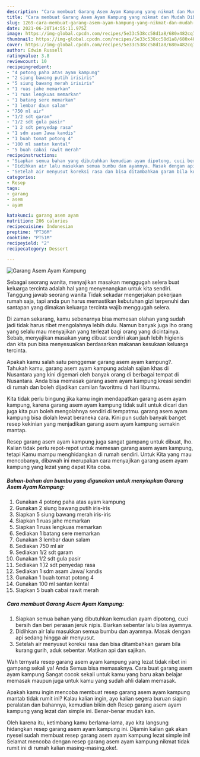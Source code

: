 ```yaml
---
description: "Cara membuat Garang Asem Ayam Kampung yang nikmat dan Mudah Dibuat"
title: "Cara membuat Garang Asem Ayam Kampung yang nikmat dan Mudah Dibuat"
slug: 1269-cara-membuat-garang-asem-ayam-kampung-yang-nikmat-dan-mudah-dibuat
date: 2021-06-20T14:55:11.975Z
image: https://img-global.cpcdn.com/recipes/5e33c538cc58d1a8/680x482cq70/garang-asem-ayam-kampung-foto-resep-utama.jpg
thumbnail: https://img-global.cpcdn.com/recipes/5e33c538cc58d1a8/680x482cq70/garang-asem-ayam-kampung-foto-resep-utama.jpg
cover: https://img-global.cpcdn.com/recipes/5e33c538cc58d1a8/680x482cq70/garang-asem-ayam-kampung-foto-resep-utama.jpg
author: Edwin Russell
ratingvalue: 3.8
reviewcount: 10
recipeingredient:
- "4 potong paha atas ayam kampung"
- "2 siung bawang putih irisiris"
- "5 siung bawang merah irisiris"
- "1 ruas jahe memarkan"
- "1 ruas lengkuas memarkan"
- "1 batang sere memarkan"
- "3 lembar daun salam"
- "750 ml air"
- "1/2 sdt garam"
- "1/2 sdt gula pasir"
- "1 2 sdt penyedap rasa"
- "1 sdm asam Jawa kandis"
- "1 buah tomat potong 4"
- "100 ml santan kental"
- "5 buah cabai rawit merah"
recipeinstructions:
- "Siapkan semua bahan yang dibutuhkan kemudian ayam dipotong, cuci bersih dan beri perasan jeruk nipis. Biarkan sebentar lalu bilas ayamnya."
- "Didihkan air lalu masukkan semua bumbu dan ayamnya. Masak dengan api sedang hingga air menyusut."
- "Setelah air menyusut koreksi rasa dan bisa ditambahkan garam bila kurang gurih, aduk sebentar. Matikan api dan sajikan."
categories:
- Resep
tags:
- garang
- asem
- ayam

katakunci: garang asem ayam 
nutrition: 206 calories
recipecuisine: Indonesian
preptime: "PT36M"
cooktime: "PT51M"
recipeyield: "2"
recipecategory: Dessert

---
```



![Garang Asem Ayam Kampung](https://img-global.cpcdn.com/recipes/5e33c538cc58d1a8/680x482cq70/garang-asem-ayam-kampung-foto-resep-utama.jpg)

Sebagai seorang wanita, menyajikan masakan menggugah selera buat keluarga tercinta adalah hal yang menyenangkan untuk kita sendiri. Tanggung jawab seorang  wanita Tidak sekadar mengerjakan pekerjaan rumah saja, tapi anda pun harus memastikan kebutuhan gizi terpenuhi dan santapan yang dimakan keluarga tercinta wajib menggugah selera.

Di zaman  sekarang, kamu sebenarnya bisa memesan olahan yang sudah jadi tidak harus ribet mengolahnya lebih dulu. Namun banyak juga lho orang yang selalu mau menyajikan yang terlezat bagi orang yang dicintainya. Sebab, menyajikan masakan yang dibuat sendiri akan jauh lebih higienis dan kita pun bisa menyesuaikan berdasarkan makanan kesukaan keluarga tercinta. 



Apakah kamu salah satu penggemar garang asem ayam kampung?. Tahukah kamu, garang asem ayam kampung adalah sajian khas di Nusantara yang kini digemari oleh banyak orang di berbagai tempat di Nusantara. Anda bisa memasak garang asem ayam kampung kreasi sendiri di rumah dan boleh dijadikan camilan favoritmu di hari liburmu.

Kita tidak perlu bingung jika kamu ingin mendapatkan garang asem ayam kampung, karena garang asem ayam kampung tidak sulit untuk dicari dan juga kita pun boleh mengolahnya sendiri di tempatmu. garang asem ayam kampung bisa diolah lewat beraneka cara. Kini pun sudah banyak banget resep kekinian yang menjadikan garang asem ayam kampung semakin mantap.

Resep garang asem ayam kampung juga sangat gampang untuk dibuat, lho. Kalian tidak perlu repot-repot untuk memesan garang asem ayam kampung, tetapi Kamu mampu menghidangkan di rumah sendiri. Untuk Kita yang mau mencobanya, dibawah ini merupakan cara menyajikan garang asem ayam kampung yang lezat yang dapat Kita coba.

<!--inarticleads1-->

##### Bahan-bahan dan bumbu yang digunakan untuk menyiapkan Garang Asem Ayam Kampung:

1. Gunakan 4 potong paha atas ayam kampung
1. Gunakan 2 siung bawang putih iris-iris
1. Siapkan 5 siung bawang merah iris-iris
1. Siapkan 1 ruas jahe memarkan
1. Siapkan 1 ruas lengkuas memarkan
1. Sediakan 1 batang sere memarkan
1. Gunakan 3 lembar daun salam
1. Sediakan 750 ml air
1. Sediakan 1/2 sdt garam
1. Gunakan 1/2 sdt gula pasir
1. Sediakan 1 )2 sdt penyedap rasa
1. Sediakan 1 sdm asam Jawa/ kandis
1. Gunakan 1 buah tomat potong 4
1. Gunakan 100 ml santan kental
1. Siapkan 5 buah cabai rawit merah




<!--inarticleads2-->

##### Cara membuat Garang Asem Ayam Kampung:

1. Siapkan semua bahan yang dibutuhkan kemudian ayam dipotong, cuci bersih dan beri perasan jeruk nipis. Biarkan sebentar lalu bilas ayamnya.
1. Didihkan air lalu masukkan semua bumbu dan ayamnya. Masak dengan api sedang hingga air menyusut.
1. Setelah air menyusut koreksi rasa dan bisa ditambahkan garam bila kurang gurih, aduk sebentar. Matikan api dan sajikan.




Wah ternyata resep garang asem ayam kampung yang lezat tidak ribet ini gampang sekali ya! Anda Semua bisa memasaknya. Cara buat garang asem ayam kampung Sangat cocok sekali untuk kamu yang baru akan belajar memasak maupun juga untuk kamu yang sudah ahli dalam memasak.

Apakah kamu ingin mencoba membuat resep garang asem ayam kampung mantab tidak rumit ini? Kalau kalian ingin, ayo kalian segera buruan siapin peralatan dan bahannya, kemudian bikin deh Resep garang asem ayam kampung yang lezat dan simple ini. Benar-benar mudah kan. 

Oleh karena itu, ketimbang kamu berlama-lama, ayo kita langsung hidangkan resep garang asem ayam kampung ini. Dijamin kalian gak akan nyesel sudah membuat resep garang asem ayam kampung lezat simple ini! Selamat mencoba dengan resep garang asem ayam kampung nikmat tidak rumit ini di rumah kalian masing-masing,oke!.


